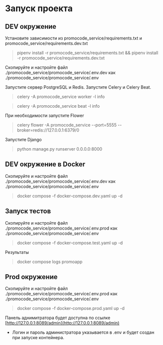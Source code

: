 # Запуск проекта

## DEV окружение

Установите зависимости из promocode_service/requirements.txt и promocode_service/requirements.dev.txt

> pipenv install -r promocode_service/requirements.txt && pipenv install -r promocode_service/requirements.dev.txt

Скопируйте и настройте файл ./promocode_service/promocode_service/.env.dev как ./promocode_service/promocode_service/.env

Запустите сервер PostgreSQL и Redis. Запустите Celery и Celery Beat.

> celery -A promocode_service worker -l info

> celery -A promocode_service beat -l info

При необходимости запустите Flower

> celery flower -A promocode_service --port=5555 --broker=redis://127.0.0.1:6379/0

Запустите Django

> python manage.py runserver 0.0.0.0:8000

## DEV окружение в Docker

Скопируйте и настройте файл ./promocode_service/promocode_service/.env.dev как ./promocode_service/promocode_service/.env

> docker compose -f docker-compose.dev.yaml up -d

## Запуск тестов

Скопируйте и настройте файл ./promocode_service/promocode_service/.env.prod как ./promocode_service/promocode_service/.env

> docker compose -f docker-compose.test.yaml up -d

Результаты

> docker compose logs promoapp

## Prod окружение

Скопируйте и настройте файл ./promocode_service/promocode_service/.env.prod как ./promocode_service/promocode_service/.env

> docker compose -f docker-compose.prod.yaml up -d

Панель аднимитратора будет доступна по ссылке [http://127.0.0.1:8089/admin](http://127.0.0.1:8089/admin)

* Логин и пароль администратора указывается в .env и будет создан при запуске контейнера.
